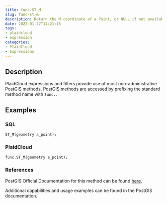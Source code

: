 ```yaml
---
title: func.ST_M
slug: func-st-m
description: Return the M coordinate of a Point, or NULL if not available. Input must be a Point
date: 2022-01-27T14:21:15
tags:
- plaidcloud
- expression
categories:
- PlaidCloud
- Expressions
---
```



## Description


PlaidCloud expressions and filters provide use of most non-administrative PostGIS methods. PostGIS methods are accessed by prefixing the standard method name with `func.`.



## Examples


### SQL



```
ST_M(geometry a_point);
```


### PlaidCloud



```
func.ST_M(geometry a_point);
```


### References


PostGIS Official Documentation for this method can be found [here](https://postgis.net/docs/manual-3.1/ST_M.html).



Additional capabilities and usage examples can be found in the PostGIS documentation.

